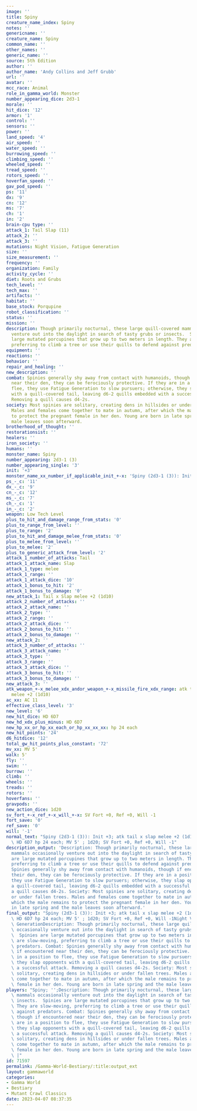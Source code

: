 ```yaml
---
image: ''
title: Spiny
creature_name_index: Spiny
notes: ''
genericname: ''
creature_name: Spiny
common_name: ''
other_names: ''
generic_name: ''
source: 5th Edition
author: ''
author_name: 'Andy Collins and Jeff Grubb'
url: ''
avatar: ''
mcc_race: Animal
role_in_gamma_world: Monster
number_appearing_dice: 2d3-1
morale: ''
hit_dice: '12'
armor: '1'
control: ''
sensors: ''
power: ''
land_speed: '4'
air_speed: ''
water_speed: ''
burrowing_speed: ''
climbing_speed: ''
wheeled_speed: ''
tread_speed: ''
rotors_speed: ''
hoverfan_speed: ''
gav_pod_speed: ''
ps: '11'
dx: '9'
cn: '12'
ms: '7'
ch: '1'
in: '2'
brain-cpu type: ''
attack_1: Tail Slap (11)
attack_2: ''
attack_3: ''
mutations: Night Vision, Fatigue Generation
size: ''
size_measurement: ''
frequency: ''
organization: Family
activity_cycle: ''
diet: Roots and Grubs
tech_level: ''
tech_max: ''
artifacts: ''
habitat: ''
base_stock: Porqupine
robot_classification: ''
status: ''
mission: ''
description: Though primarily nocturnal, these large quill-covered mammals occasionally
  venture out into the daylight in search of tasty grubs or insects.  Spinies are
  large mutated porcupines that grow up to two meters in length. They are slow-moving,
  preferring to climb a tree or use their quills to defend against predators.
equipment: ''
reactions: ''
behavior: ''
repair_and_healing: ''
new_description: ''
combat: Spinies generally shy away from contact with humanoids, though if encountered
  near their den, they can be ferociously protective. If they are in a position to
  flee, they use Fatigue Generation to slow pursuers; otherwise, they slap opponents
  with a quill-covered tail, leaving d6-2 quills embedded with a successful attack.
  Removing a quill causes d4-2s.
society: Most spinies are solitary, creating dens in hillsides or under fallen trees.
  Males and females come together to mate in autumn, after which the male remains
  to protect the pregnant female in her den. Young are born in late spring and the
  male leaves soon afterward.
brotherhood_of_thought: ''
restorationsist: ''
healers: ''
iron_society: ''
humans: ''
monster_name: Spiny
number_appearing: 2d3-1 (3)
number_appearing_single: '3'
init: '+3'
monster_name_xx_number_if_applicable_init_+-x: 'Spiny (2d3-1 (3)): Init +3'
ps_-_c: '11'
dx_-_c: '9'
cn_-_c: '12'
ms_-_c: '7'
ch_-_c: '1'
in_-_c: '2'
weapon: Low Tech Level
plus_to_hit_and_damage_range_from_stats: '0'
plus_to_range_from_level: ''
plus_to_range: '2'
plus_to_hit_and_damage_melee_from_stats: '0'
plus_to_melee_from_level: ''
plus_to_melee: '2'
plus_to_generic_attack_from_level: '2'
attack_1_number_of_attacks: Tail
attack_1_attack_name: Slap
attack_1_type: melee
attack_1_range: ''
attack_1_attack_dice: '10'
attack_1_bonus_to_hit: '2'
attack_1_bonus_to_damage: '0'
new_attack_1: Tail x Slap melee +2 (1d10)
attack_2_number_of_attacks: ''
attack_2_attack_name: ''
attack_2_type: ''
attack_2_range: ''
attack_2_attack_dice: ''
attack_2_bonus_to_hit: ''
attack_2_bonus_to_damage: ''
new_attack_2: ''
attack_3_number_of_attacks: ''
attack_3_attack_name: ''
attack_3_type: ''
attack_3_range: ''
attack_3_attack_dice: ''
attack_3_bonus_to_hit: ''
attack_3_bonus_to_damage: ''
new_attack_3: ''
atk_weapon_+-x_melee_xdx_andor_weapon_+-x_missile_fire_xdx_range: atk tail x slap
  melee +2 (1d10)
ac_xx: AC 11
effective_class_level: '3'
new_level: '6'
new_hit_dice: HD 6D7
new_hd_xdx_plus_minus: HD 6D7
new_hp_xx_or_hp_xx_each_or_hp_xx_xx_xx: hp 24 each
new_hit_points: '24'
d6_hitdice: '12'
total_gw_hit_points_plus_constant: '72'
mv_xx: MV 5'
walk: 5'
fly: ''
swim: ''
burrow: ''
climb: ''
wheels: ''
treads: ''
rotors: ''
hoverfans: ''
gravpods: ''
new_action_dice: 1d20
sv_fort_+-x_ref_+-x_will_+-x: SV Fort +0, Ref +0, Will -1
fort_save: '0'
ref_save: '0'
will: '-1'
normal_text: "Spiny (2d3-1 (3)): Init +3; atk tail x slap melee +2 (1d10); AC 11;\
  \ HD 6D7 hp 24 each; MV 5' ; 1d20; SV Fort +0, Ref +0, Will -1"
description_output: 'Description: Though primarily nocturnal, these large quill-covered
  mammals occasionally venture out into the daylight in search of tasty grubs or insects.  Spinies
  are large mutated porcupines that grow up to two meters in length. They are slow-moving,
  preferring to climb a tree or use their quills to defend against predators. Combat:
  Spinies generally shy away from contact with humanoids, though if encountered near
  their den, they can be ferociously protective. If they are in a position to flee,
  they use Fatigue Generation to slow pursuers; otherwise, they slap opponents with
  a quill-covered tail, leaving d6-2 quills embedded with a successful attack. Removing
  a quill causes d4-2s. Society: Most spinies are solitary, creating dens in hillsides
  or under fallen trees. Males and females come together to mate in autumn, after
  which the male remains to protect the pregnant female in her den. Young are born
  in late spring and the male leaves soon afterward.'
final_output: "Spiny (2d3-1 (3)): Init +3; atk tail x slap melee +2 (1d10); AC 11;\
  \ HD 6D7 hp 24 each; MV 5' ; 1d20; SV Fort +0, Ref +0, Will -1Night Vision, Fatigue\
  \ GenerationDescription: Though primarily nocturnal, these large quill-covered mammals\
  \ occasionally venture out into the daylight in search of tasty grubs or insects.\
  \  Spinies are large mutated porcupines that grow up to two meters in length. They\
  \ are slow-moving, preferring to climb a tree or use their quills to defend against\
  \ predators. Combat: Spinies generally shy away from contact with humanoids, though\
  \ if encountered near their den, they can be ferociously protective. If they are\
  \ in a position to flee, they use Fatigue Generation to slow pursuers; otherwise,\
  \ they slap opponents with a quill-covered tail, leaving d6-2 quills embedded with\
  \ a successful attack. Removing a quill causes d4-2s. Society: Most spinies are\
  \ solitary, creating dens in hillsides or under fallen trees. Males and females\
  \ come together to mate in autumn, after which the male remains to protect the pregnant\
  \ female in her den. Young are born in late spring and the male leaves soon afterward."
players: "Spiny; '';Description: Though primarily nocturnal, these large quill-covered\
  \ mammals occasionally venture out into the daylight in search of tasty grubs or\
  \ insects.  Spinies are large mutated porcupines that grow up to two meters in length.\
  \ They are slow-moving, preferring to climb a tree or use their quills to defend\
  \ against predators. Combat: Spinies generally shy away from contact with humanoids,\
  \ though if encountered near their den, they can be ferociously protective. If they\
  \ are in a position to flee, they use Fatigue Generation to slow pursuers; otherwise,\
  \ they slap opponents with a quill-covered tail, leaving d6-2 quills embedded with\
  \ a successful attack. Removing a quill causes d4-2s. Society: Most spinies are\
  \ solitary, creating dens in hillsides or under fallen trees. Males and females\
  \ come together to mate in autumn, after which the male remains to protect the pregnant\
  \ female in her den. Young are born in late spring and the male leaves soon afterward.\
  \ |"
id: 71597
permalink: /Gamma-World-Bestiary/:title:output_ext
layout: gammaworld
categories:
- Gamma World
- Bestiary
- Mutant Crawl Classics
date: 2023-04-07 08:37:35
---
```

